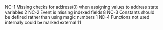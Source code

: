 


































NC-1	Missing checks for address(0) when assigning values to address state variables	2
NC-2	Event is missing indexed fields	8
NC-3	Constants should be defined rather than using magic numbers	1
NC-4	Functions not used internally could be marked external	11